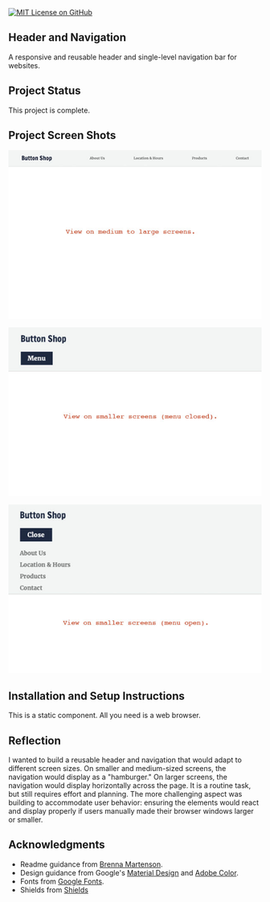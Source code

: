 [![MIT License on GitHub](https://img.shields.io/github/license/seankelliher/header-navigation?style=flat-square)](/LICENSE.txt)
## Header and Navigation

A responsive and reusable header and single-level navigation bar for websites. 

## Project Status

This project is complete.

## Project Screen Shots

![screen shot of project](/screenshots/header-navigation-screenshot1.jpg)

![screen shot of project](/screenshots/header-navigation-screenshot2.jpg)

![screen shot of project](/screenshots/header-navigation-screenshot3.jpg)


## Installation and Setup Instructions

This is a static component. All you need is a web browser.

## Reflection

I wanted to build a reusable header and navigation that would adapt to different screen sizes. On smaller and medium-sized screens, the navigation would display as a "hamburger." On larger screens, the navigation would display horizontally across the page. It is a routine task, but still requires effort and planning. The more challenging aspect was building to accommodate user behavior: ensuring the elements would react and display properly if users manually made their browser windows larger or smaller.

## Acknowledgments

* Readme guidance from [Brenna Martenson](https://gist.github.com/martensonbj/6bf2ec2ed55f5be723415ea73c4557c4).
* Design guidance from Google's [Material Design](https://material.io/design) and [Adobe Color](https://color.adobe.com/trends).
* Fonts from [Google Fonts](https://fonts.google.com).
* Shields from [Shields](https://shields.io)